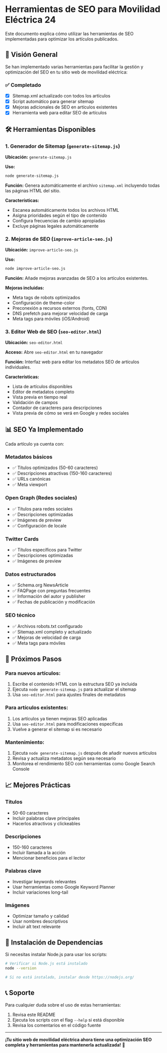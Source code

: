 # Herramientas de SEO para Movilidad Eléctrica 24

Este documento explica cómo utilizar las herramientas de SEO implementadas para optimizar los artículos publicados.

## 🎯 Visión General

Se han implementado varias herramientas para facilitar la gestión y optimización del SEO en tu sitio web de movilidad eléctrica:

### ✅ Completado
- [x] Sitemap.xml actualizado con todos los artículos
- [x] Script automático para generar sitemap
- [x] Mejoras adicionales de SEO en artículos existentes
- [x] Herramienta web para editar SEO de artículos

## 🛠️ Herramientas Disponibles

### 1. Generador de Sitemap (`generate-sitemap.js`)

**Ubicación:** `generate-sitemap.js`

**Uso:**
```bash
node generate-sitemap.js
```

**Función:** Genera automáticamente el archivo `sitemap.xml` incluyendo todas las páginas HTML del sitio.

**Características:**
- Escanea automáticamente todos los archivos HTML
- Asigna prioridades según el tipo de contenido
- Configura frecuencias de cambio apropiadas
- Excluye páginas legales automáticamente

### 2. Mejoras de SEO (`improve-article-seo.js`)

**Ubicación:** `improve-article-seo.js`

**Uso:**
```bash
node improve-article-seo.js
```

**Función:** Añade mejoras avanzadas de SEO a los artículos existentes.

**Mejoras incluidas:**
- Meta tags de robots optimizados
- Configuración de theme-color
- Preconexión a recursos externos (fonts, CDN)
- DNS prefetch para mejorar velocidad de carga
- Meta tags para móviles (iOS/Android)

### 3. Editor Web de SEO (`seo-editor.html`)

**Ubicación:** `seo-editor.html`

**Acceso:** Abre `seo-editor.html` en tu navegador

**Función:** Interfaz web para editar los metadatos SEO de artículos individuales.

**Características:**
- Lista de artículos disponibles
- Editor de metadatos completo
- Vista previa en tiempo real
- Validación de campos
- Contador de caracteres para descripciones
- Vista previa de cómo se verá en Google y redes sociales

## 📊 SEO Ya Implementado

Cada artículo ya cuenta con:

### Metadatos básicos
- ✅ Títulos optimizados (50-60 caracteres)
- ✅ Descripciones atractivas (150-160 caracteres)
- ✅ URLs canónicas
- ✅ Meta viewport

### Open Graph (Redes sociales)
- ✅ Títulos para redes sociales
- ✅ Descripciones optimizadas
- ✅ Imágenes de preview
- ✅ Configuración de locale

### Twitter Cards
- ✅ Títulos específicos para Twitter
- ✅ Descripciones optimizadas
- ✅ Imágenes de preview

### Datos estructurados
- ✅ Schema.org NewsArticle
- ✅ FAQPage con preguntas frecuentes
- ✅ Información del autor y publisher
- ✅ Fechas de publicación y modificación

### SEO técnico
- ✅ Archivos robots.txt configurado
- ✅ Sitemap.xml completo y actualizado
- ✅ Mejoras de velocidad de carga
- ✅ Meta tags para móviles

## 🚀 Próximos Pasos

### Para nuevos artículos:
1. Escribe el contenido HTML con la estructura SEO ya incluida
2. Ejecuta `node generate-sitemap.js` para actualizar el sitemap
3. Usa `seo-editor.html` para ajustes finales de metadatos

### Para artículos existentes:
1. Los artículos ya tienen mejoras SEO aplicadas
2. Usa `seo-editor.html` para modificaciones específicas
3. Vuelve a generar el sitemap si es necesario

### Mantenimiento:
1. Ejecuta `node generate-sitemap.js` después de añadir nuevos artículos
2. Revisa y actualiza metadatos según sea necesario
3. Monitorea el rendimiento SEO con herramientas como Google Search Console

## 📈 Mejores Prácticas

### Títulos
- 50-60 caracteres
- Incluir palabras clave principales
- Hacerlos atractivos y clickeables

### Descripciones
- 150-160 caracteres
- Incluir llamada a la acción
- Mencionar beneficios para el lector

### Palabras clave
- Investigar keywords relevantes
- Usar herramientas como Google Keyword Planner
- Incluir variaciones long-tail

### Imágenes
- Optimizar tamaño y calidad
- Usar nombres descriptivos
- Incluir alt text relevante

## 🔧 Instalación de Dependencias

Si necesitas instalar Node.js para usar los scripts:

```bash
# Verificar si Node.js está instalado
node --version

# Si no está instalado, instalar desde https://nodejs.org/
```

## 📞 Soporte

Para cualquier duda sobre el uso de estas herramientas:
1. Revisa este README
2. Ejecuta los scripts con el flag `--help` si está disponible
3. Revisa los comentarios en el código fuente

---

**¡Tu sitio web de movilidad eléctrica ahora tiene una optimización SEO completa y herramientas para mantenerla actualizada!** 🎉
